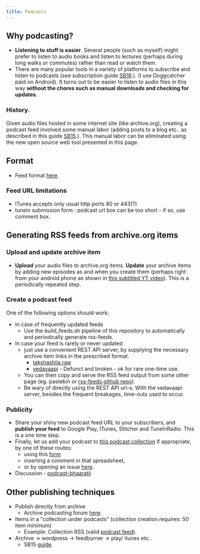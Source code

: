 ```yaml
---
title: Podcasts
---
```


## Why podcasting?
- **Listening to stuff is easier**. Several people (such as myself) might prefer to listen to audio books and listen to lectures (perhaps during long walks or commutes) rather than read or watch them.
- There are many popular tools in a variety of platforms to subscribe and listen to podcasts (see  subscription guide [SB16](https://goo.gl/6DJjji).). (I use Doggcatcher paid on Android). It turns out to be easier to listen to audio files in this way **without the chores such as manual downloads and checking for updates**.

### History.
Given audio files hosted in some internet site (like archive.org), creating a podcast feed involved some manual labor (adding posts to a blog etc.. as described in this  guide [SB15](https://docs.google.com/document/d/1XWLwJvtnfJctdNYx3qSDHZyDKLPeQ21o3eHNJfQ7Xj0/edit).). This manual labor can be eliminated using the new open source web tool presented in this page. 

## Format
- Feed format [here](http://www.podcast411.com/howto_1.html).

### Feed URL limitations
- ITunes accepts only usual http ports 80 or 443(?)
- tunein submission form : podcast url box can be too short - if so, use comment box.

## Generating RSS feeds from archive.org items
### Upload and update archive item
- **Upload** your audio files to archive.org items. **Update** your archive items by adding new episodes as and when you create them (perhaps right from your android phone as shown in [this subtitled YT video](https://www.youtube.com/watch?v=FpwDrXkW1zo&list=PL63uIhJxWbgg3yJqzeh8kCxMo55YUX50F&index=18)). This is a periodically repeated step.

### Create a podcast feed
One of the following options should work:
- In case of frequently updated feeds
  - Use the build_feeds.sh pipeline of this repository to automatically and periodically generate rss-feeds. 
- In case your feed is rarely or never updated
  - just use a convenient REST API server, by supplying the necessary archive item links in the prescribed format.
    - [takshashila raw](http://54.244.106.57:9090/swagger/index.html)
    - [vedavaapi](http://scala.vedavaapi.org/swagger/index.html#/podcasts_v1) - Defunct and broken - ok for rare one-time use.
  - You can then copy and serve the RSS feed output from some other page (eg. pastebin or [rss-feeds github repo](https://github.com/sanskrit-coders/rss-feeds/)).
  - Be wary of directly using the REST API url-s. With the vedavaapi server, besides the frequent breakages, time-outs used to occur.

### Publicity
- Share your shiny new podcast feed URL to your subscribers, and **publish your feed** to Google Play, ITunes, Stitcher and TuneInRadio. This is a one time step.
- Finally, let us add your podcast to [this podcast collection](https://docs.google.com/spreadsheets/d/1KMhtMaHCQpucqxH3aVcmYmPvQyV9vmunvckV2ARvD4M/edit#gid=0) if appropriate, by one of these routes:
  - using this [form](https://docs.google.com/forms/d/e/1FAIpQLSeE231VzUuXbIZhBzcZkQ-oWkIb50cZL786gSKvzMWu8XJoGw/viewform?usp=send_form) 
  - inserting a comment in that spreadsheet,
  - or by opening an issue [here](https://github.com/sanskrit-coders/rss-feeds/).
- Discussion - [podcast-bhaaratii](https://groups.google.com/forum/#!forum/podcast-bhaaratii)

## Other publishing techniques
- Publish directly from archive
  - Archive podcasting forum [here](https://archive.org/details/audio_podcast&tab=forum).
- Items in a "collection under podcasts" (collection creation requires: 50 item minimum)
  - Example: Collection RSS (valid [podcast feed](http://archive.org/services/collection-rss.php?collection=netwaves)).
- Archive -> wordpress -> feedburner -> play/ itunes etc..
    - SB15 [guide](https://docs.google.com/document/d/1XWLwJvtnfJctdNYx3qSDHZyDKLPeQ21o3eHNJfQ7Xj0/edit).
